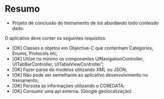 # Resumo
- Projeto de conclusão do treinamento de ios abordando todo conteúdo dado.

O aplicativo deve conter os seguintes requisitos:

- [OK] Classes e objetos em Objective-C que contenham Categories, Enums, Protocols etc;
- [OK] Utilze no mínimo os componentes UINavigationController, UITabBarController, UITableViewController¹;
- [OK] Fazer parse do modelos utilizando XML ou JSON;
- [OK] Não pode ser semelhante ao aplicativo desenvolvimento no treinamento;
- [OK] Persista as informações utilizando o COREDATA;
- [OK] Consumir uma api externa. (Google geolocalização)
